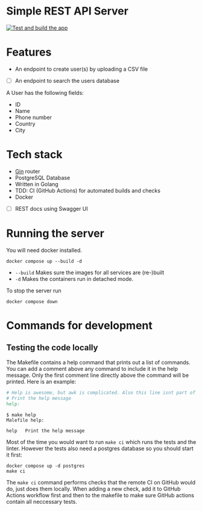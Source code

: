 # Simple REST API Server

[![Test and build the app](https://github.com/m-kuzmin/simple-rest-api/actions/workflows/golang-ci.yml/badge.svg?branch=main)](https://github.com/m-kuzmin/simple-rest-api/actions/workflows/golang-ci.yml)

# Features

- An endpoint to create user(s) by uploading a CSV file
- [ ] An endpoint to search the users database

A User has the following fields:

- ID
- Name
- Phone number
- Country
- City

# Tech stack

- [Gin](https://github.com/gin-gonic/gin) router
- PostgreSQL Database
- Written in Golang
- TDD: CI (GitHub Actions) for automated builds and checks
- Docker
- [ ] REST docs using Swagger UI

# Running the server

You will need docker installed.

```shell
docker compose up --build -d
```

- `--build` Makes sure the images for all services are (re-)built
- `-d` Makes the containers run in detached mode.

To stop the server run

```shell
docker compose down
```

# Commands for development

## Testing the code locally

The Makefile contains a help command that prints out a list of commands. You can add a comment above any command to
include it in the help message. Only the first comment line directly above the command will be printed. Here is an
example:

```makefile
# Help is awesome, but awk is complicated. Also this line isnt part of `make help`.
# Print the help message
help:
```
```shell
$ make help
Malefile help:

help   Print the help message
```

Most of the time you would want to run `make ci` which runs the tests and the linter. However the tests also need a
postgres database so you should start it first:

```shell
docker compose up -d postgres
make ci
```

The `make ci` command performs checks that the remote CI on GitHub would do, just does them locally. When adding a new
check, add it to GitHub Actions workflow first and then to the makefile to make sure GitHub actions contain all
neccessary tests.
